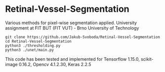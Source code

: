 # Retinal-Vessel-Segmentation
Various methods for pixel-wise segmentation applied. University assignment at FIT BUT (FIT VUT) - Brno University of Technology


	git clone https://github.com/Jakub-Svoboda/Retinal-Vessel-Segmentation
	cd Retinal-Vessel-Segmentation
	python3 ./thresholding.py
	python3 ./unet/main.py

This code has been tested and implemented for Tensorflow 1.15.0, scikit-image 0.16.2, Opencv 4.1.2.30, Keras 2.2.5

